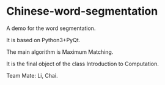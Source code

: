 # Chinese-word-segmentation

A demo for the word segmentation.

It is based on Python3+PyQt.

The main algorithm is Maximum Matching.

It is the final object of the class Introduction to Computation.

Team Mate: Li, Chai.
